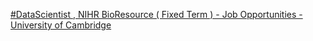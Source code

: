 [#DataScientist , NIHR BioResource ( Fixed Term ) - Job Opportunities - University of Cambridge ](https://qi.tc/qi/31935)